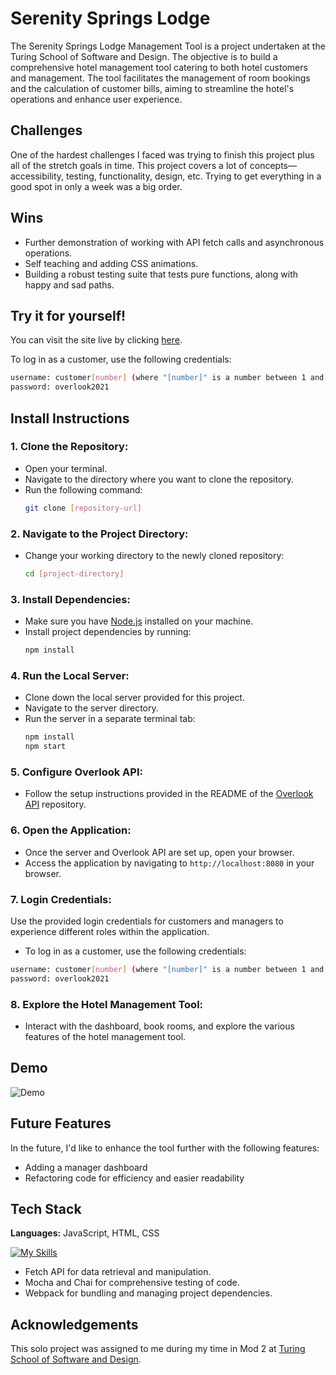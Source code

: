 # Serenity Springs Lodge

The Serenity Springs Lodge Management Tool is a project undertaken at the Turing School of Software and Design. The objective is to build a comprehensive hotel management tool catering to both hotel customers and management. The tool facilitates the management of room bookings and the calculation of customer bills, aiming to streamline the hotel's operations and enhance user experience.

## Challenges

One of the hardest challenges I faced was trying to finish this project plus all of the stretch goals in time. This project covers a lot of concepts—accessibility, testing, functionality, design, etc. Trying to get everything in a good spot in only a week was a big order.

## Wins
- Further demonstration of working with API fetch calls and asynchronous operations.
- Self teaching and adding CSS animations. 
- Building a robust testing suite that tests pure functions, along with happy and sad paths.

## Try it for yourself!
You can visit the site live by clicking [here](https://camjohnson-code.github.io/serenity-springs-lodge/).

To log in as a customer, use the following credentials:
   ```bash
   username: customer[number] (where "[number]" is a number between 1 and 50)
   password: overlook2021
   ```

## Install Instructions

### 1. Clone the Repository:
   - Open your terminal.
   - Navigate to the directory where you want to clone the repository.
   - Run the following command:
     ```bash
     git clone [repository-url]
     ```

### 2. Navigate to the Project Directory:
   - Change your working directory to the newly cloned repository:
     ```bash
     cd [project-directory]
     ```

### 3. Install Dependencies:
   - Make sure you have [Node.js](https://nodejs.org/) installed on your machine.
   - Install project dependencies by running:
     ```bash
     npm install
     ```

### 4. Run the Local Server:
   - Clone down the local server provided for this project.
   - Navigate to the server directory.
   - Run the server in a separate terminal tab:
     ```bash
     npm install
     npm start
     ```

### 5. Configure Overlook API:
   - Follow the setup instructions provided in the README of the [Overlook API](https://github.com/turingschool-examples/overlook-api) repository.

### 6. Open the Application:
   - Once the server and Overlook API are set up, open your browser.
   - Access the application by navigating to `http://localhost:8080` in your browser.

### 7. Login Credentials:
Use the provided login credentials for customers and managers to experience different roles within the application.
   - To log in as a customer, use the following credentials:
   ```bash
   username: customer[number] (where "[number]" is a number between 1 and 50)
   password: overlook2021
   ```

### 8. Explore the Hotel Management Tool:
   - Interact with the dashboard, book rooms, and explore the various features of the hotel management tool.


## Demo

![Demo](https://media.giphy.com/media/iRkPKOnTFQH2T5auSS/giphy-downsized.gif)



## Future Features

In the future, I'd like to enhance the tool further with the following features:

- Adding a manager dashboard
- Refactoring code for efficiency and easier readability


## Tech Stack

**Languages:** JavaScript, HTML, CSS

[![My Skills](https://skills.thijs.gg/icons?i=js,html,css)]()

- Fetch API for data retrieval and manipulation.
- Mocha and Chai for comprehensive testing of code.
- Webpack for bundling and managing project dependencies.

## Acknowledgements

This solo project was assigned to me during my time in Mod 2 at [Turing School of Software and Design](https://www.turing.edu).
